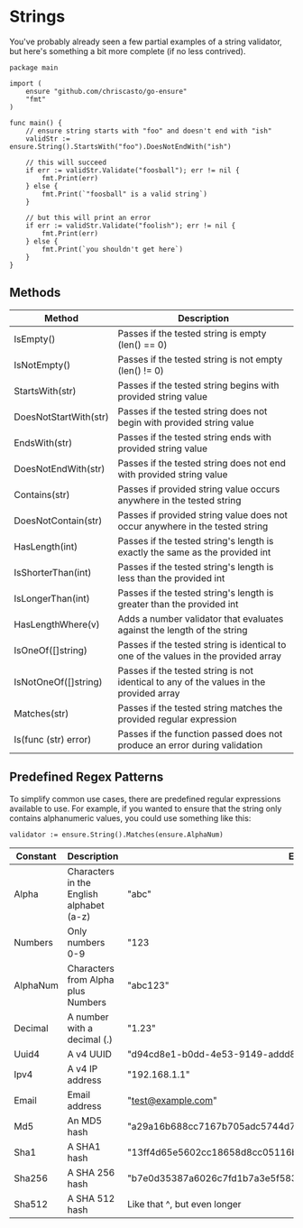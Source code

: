 # Strings

You've probably already seen a few partial examples of a string validator, but 
here's something a bit more complete (if no less contrived).
```
package main

import (
    ensure "github.com/chriscasto/go-ensure"
    "fmt"
)

func main() {
	// ensure string starts with "foo" and doesn't end with "ish"
	validStr := ensure.String().StartsWith("foo").DoesNotEndWith("ish")
	
	// this will succeed
	if err := validStr.Validate("foosball"); err != nil {
	    fmt.Print(err)
	} else {
	    fmt.Print(`"foosball" is a valid string`)
	}
	
	// but this will print an error
	if err := validStr.Validate("foolish"); err != nil {
	    fmt.Print(err)
	} else {
	    fmt.Print(`you shouldn't get here`)
	}
}

```

## Methods

| Method                | Description                                                                             |
|-----------------------|-----------------------------------------------------------------------------------------|
| IsEmpty()             | Passes if the tested string is empty (len() == 0)                                       |
| IsNotEmpty()          | Passes if the tested string is not empty (len() != 0)                                   |
| StartsWith(str)       | Passes if the tested string begins with provided string value                           |
| DoesNotStartWith(str) | Passes if the tested string does not begin with provided string value                   |
| EndsWith(str)         | Passes if the tested string ends with provided string value                             |
| DoesNotEndWith(str)   | Passes if the tested string does not end with provided string value                     |
| Contains(str)         | Passes if provided string value occurs anywhere in the tested string                    |
| DoesNotContain(str)   | Passes if provided string value does not occur anywhere in the tested string            |
| HasLength(int)        | Passes if the tested string's length is exactly the same as the provided int            |
| IsShorterThan(int)    | Passes if the tested string's length is less than the provided int                      |
| IsLongerThan(int)     | Passes if the tested string's length is greater than the provided int                   |
| HasLengthWhere(v)     | Adds a number validator that evaluates against the length of the string                 |
| IsOneOf([]string)     | Passes if the tested string is identical to one of the values in the provided array     |
| IsNotOneOf([]string)  | Passes if the tested string is not identical to any of the values in the provided array |
| Matches(str)          | Passes if the tested string matches the provided regular expression                     |
| Is(func (str) error)  | Passes if the function passed does not produce an error during validation               |

## Predefined Regex Patterns

To simplify common use cases, there are predefined regular expressions available
to use.  For example, if you wanted to ensure that the string only contains
alphanumeric values, you could use something like this:

```
validator := ensure.String().Matches(ensure.AlphaNum)
```

| Constant | Description                              | Example                                                            |
|----------|------------------------------------------|--------------------------------------------------------------------|
| Alpha    | Characters in the English alphabet (a-z) | "abc"                                                              |
| Numbers  | Only numbers 0-9                         | "123                                                               |
| AlphaNum | Characters from Alpha plus Numbers       | "abc123"                                                           | 
| Decimal  | A number with a decimal (.)              | "1.23"                                                             |
| Uuid4    | A v4 UUID                                | "d94cd8e1-b0dd-4e53-9149-addd80903fea"                             |
| Ipv4     | A v4 IP address                          | "192.168.1.1"                                                      | 
| Email    | Email address                            | "test@example.com"                                                 | 
| Md5      | An MD5 hash                              | "a29a16b688cc7167b705adc5744d7c62"                                 |
| Sha1     | A SHA1 hash                              | "13ff4d65e5602cc18658d8cc05116ba49a2fde9a"                         |
| Sha256   | A SHA 256 hash                           | "b7e0d35387a6026c7fd1b7a3e5f583545c22b81574444164fb73f1def314430f" |
| Sha512   | A SHA 512 hash                           | Like that ^, but even longer                                       |
